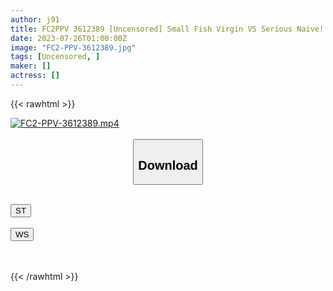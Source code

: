 ```yaml
---
author: j91
title: FC2PPV 3612389 [Uncensored] Small Fish Virgin VS Serious Naive! For The First Time In My Life, I Expose My Female Face By Dripping Lustful Drool On A Meat Stick That Stands Up. Even After Vaginal Cum Shot, She Requests A Cock Herself And Inserts A Meat Stick And Gets Disturbed!
date: 2023-07-26T01:00:00Z
image: "FC2-PPV-3612389.jpg"
tags: [Uncensored, ]
maker: []
actress: []
---
```



{{< rawhtml >}}

<div class="video" data-videoid="b3bgva6oapHPby7">
    <a href="javascript:;">
        <img src="https://my.j91.asia/posts/FC2-PPV-3612389/FC2-PPV-3612389.jpg" width="WIDTH" height="HEIGHT" alt="FC2-PPV-3612389.mp4" loading="lazy">
    </a>
</div>

<script type="text/javascript" src="https://j91.asia/asset/on-demand-st.js"></script>

<br>
  <link rel="stylesheet" href="https://j91.asia/asset/bs5.css">
  
  <center>
  <button class="btn btn-primary" type="button" data-bs-toggle="collapse" data-bs-target=".multi-collapse" aria-expanded="false" aria-controls="multiCollapseExample1 multiCollapseExample2"><h2>Download</h2></button></center>
</p>
<div class="row">
  <div class="col">
    <div class="collapse multi-collapse" id="multiCollapseExample1">
      <div class="card card-body">
	      	      <br>
<div class="buttons">  
<a href="https://streamtape.to/v/b3bgva6oapHPby7"><button class="btn-hover color-3"><i class="fa fa-download"></i> ST</button></a></div>
    </div>
  </div>
</div>
  <div class="col">
    <div class="collapse multi-collapse" id="multiCollapseExample2">
      <div class="card card-body">
	      <br>
<div class="buttons">
    <a href="https://wolfstream.tv/yt6hvopfmvp2.html"><button class="btn-hover color-9"><i class="fa fa-download"></i> WS</button></a></div>
<br><br>
      </div>
    </div>
  </div>
</div>

{{< /rawhtml >}}
